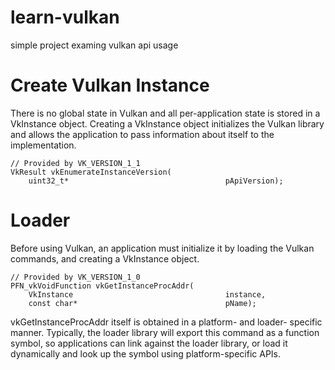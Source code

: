 # learn-vulkan
simple project examing vulkan api usage

# Create Vulkan Instance
There is no global state in Vulkan and all per-application state is stored in a VkInstance object. Creating a VkInstance object initializes the Vulkan library and allows the application to pass information about itself to the implementation.
```
// Provided by VK_VERSION_1_1
VkResult vkEnumerateInstanceVersion(
    uint32_t*                                   pApiVersion);
```

# Loader
Before using Vulkan, an application must initialize it by loading the Vulkan commands, and creating a VkInstance object.
```
// Provided by VK_VERSION_1_0
PFN_vkVoidFunction vkGetInstanceProcAddr(
    VkInstance                                  instance,
    const char*                                 pName);
```
vkGetInstanceProcAddr itself is obtained in a platform- and loader- specific manner. Typically, the loader library will export this command as a function symbol, so applications can link against the loader library, or load it dynamically and look up the symbol using platform-specific APIs.


